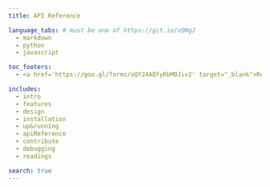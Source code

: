 ```yaml
---
title: API Reference

language_tabs: # must be one of https://git.io/vQNgJ
  - markdown
  - python
  - javascript

toc_footers:
  - <a href='https://goo.gl/forms/oQY24AQfyRbMOJiv2' target="_blank">Request for a developer key</a>

includes:
  - intro
  - features
  - design
  - installation
  - up&running
  - apiReference
  - contribute
  - debugging
  - readings

search: true
---
```




